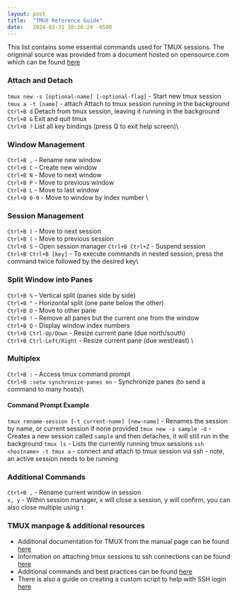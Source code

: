 ```yaml
---
layout: post
title:  "TMUX Reference Guide"
date:   2024-03-31 10:26:24 -0500
---
```


This list contains some essential commands used for TMUX sessions. The origninal source was provided from a document hosted on opensource.com which can be found [here](https://opensource.com/downloads/tmux-cheat-sheet?intcmp=701f20000012ngPAAQ "here")

### Attach and Detach

`tmux new -s [optional-name] [-optional-flag]` - Start new tmux session\
`tmux a -t [name]` - attach Attach to tmux session running in the background\
`Ctrl+B d` Detach from tmux session, leaving it running in the background\
`Ctrl+B &` Exit and quit tmux\
`Ctrl+B ?` List all key bindings (press Q to exit help screen)\

### Window Management
`Ctrl+B ,` - Rename new window\
`Ctrl+B C` - Create new window                \
`Ctrl+B N` - Move to next window              \
`Ctrl+B P` - Move to previous window          \
`Ctrl+B L` - Move to last window              \
`Ctrl+B 0-9` - Move to window by index number \

### Session Management
`Ctrl+B )` - Move to next session\
`Ctrl+B (` - Move to previous session\
`Ctrl+B S` - Open session manager
`Ctrl+B Ctrl+Z` - Suspend session\
`Ctrl+B Ctrl+B [key]` - To execute commands in nested session, press the command twice followed by the desired key\

### Split Window into Panes
`Ctrl+B %` - Vertical split (panes side by side)                   \
`Ctrl+B "` - Horizontal split (one pane below the other)           \
`Ctrl+B O` - Move to other pane                                    \
`Ctrl+B !` - Remove all panes but the current one from the window  \
`Ctrl+B Q` - Display window index numbers                          \
`Ctrl+B Ctrl-Up/Down` - Resize current pane (due north/south)      \
`Ctrl+B Ctrl-Left/Right` - Resize current pane (due west/east)     \

### Multiplex
`Ctrl+B :` - Access tmux command prompt\
`Ctrl+B :setw synchronize-panes on` - Synchronize panes (to send a command to many hosts)\

#### Command Prompt Example
`tmux rename-session [-t current-name] [new-name]` - Renames the session by name, or current session if none provided
`tmux new -s sample -d` - Creates a new session called `sample` and then detaches, it will still run in the background
`tmux ls` - Lists the currently running tmux sessions
`ssh <hostname> -t tmux a` - connect and attach to tmux session via ssh - note, an active session needs to be running

### Additional Commands
`Ctrl+B ,` - Rename current window in session\
`x, y` - Within session manager, x will close a session, y will confirm, you can also close multiple using `t`

### TMUX manpage & additional resources
- Additional documentation for TMUX from the manual page can be found [here](https://man.openbsd.org/OpenBSD-current/man1/tmux.1 "here")
- Information on attaching tmux sessions to ssh connections can be found [here](https://jordanelver.co.uk/blog/2010/11/27/automatically-attaching-to-a-tmux-session-via-ssh/ "here")
- Additional commands and best practices can be found [here](https://www.linuxtrainingacademy.com/tmux-tutorial/#:~:text=The%20simplest%20way%20to%20use%20tmux%20is%20to%20run%20the%20tmux%20command.&text=This%20starts%20a%20new%20tmux,this%20case%20is%20%E2%80%9C0%E2%80%9D. "here") 
- There is also a guide on creating a custom script to help with SSH login [here](https://ostechnix.com/enhancing-ssh-login-with-a-tmux-session-selection-menu/#:~:text=If%20you%20don't%20want,name%20for%20the%20new%20session.&text=After%20typing%20the%20name%20of,to%20the%20new%20tmux%20session. "here")


